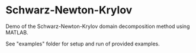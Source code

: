 # Schwarz-Newton-Krylov
Demo of the Schwarz-Newton-Krylov domain decomposition method using MATLAB.

See "examples" folder for setup and run of provided examples.
